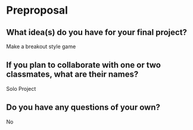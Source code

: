 # Preproposal

## What idea(s) do you have for your final project?

Make a breakout style game

## If you plan to collaborate with one or two classmates, what are their names?

Solo Project

## Do you have any questions of your own?

No
